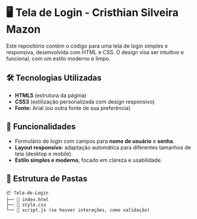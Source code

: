 # 🖥️ Tela de Login - Cristhian Silveira Mazon

Este repositório contém o código para uma tela de login simples e responsiva, desenvolvida com HTML e CSS. O design visa ser intuitivo e funcional, com um estilo moderno e limpo.

## 🛠️ Tecnologias Utilizadas

- **HTML5** (estrutura da página)
- **CSS3** (estilização personalizada com design responsivo)
- **Fonte:** Arial (ou outra fonte de sua preferência)

## 🎯 Funcionalidades

- Formulário de login com campos para **nome de usuário** e **senha**.
- **Layout responsivo**: adaptação automática para diferentes tamanhos de tela (desktop e mobile).
- **Estilo simples e moderno**, focado em clareza e usabilidade.

## 📁 Estrutura de Pastas

```text
📦 Tela-de-Login
├── 📄 index.html
├── 📄 style.css
└── 📄 script.js (se houver interações, como validação)
